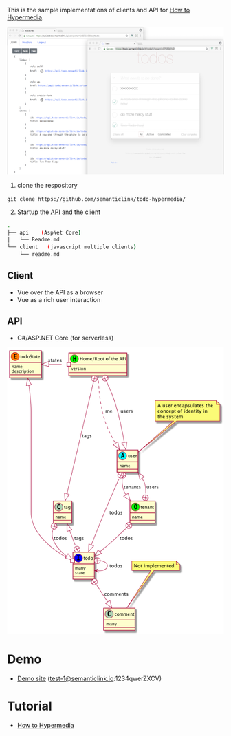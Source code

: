 This is the sample implementations of clients and API for [How to Hypermedia](https://howtohypermedia.semanticlink.io).

![](todo.png)

1. clone the respository

`git clone https://github.com/semanticlink/todo-hypermedia/`

2. Startup the [API](https://github.com/semanticlink/todo-hypermedia/api) and the [client](https://github.com/semanticlink/todo-hypermedia/client)

```bash
.
├── api    (AspNet Core)
│   └── Readme.md
└── client   (javascript multiple clients)
    └── readme.md

```
        
## Client

- Vue over the API as a browser
- Vue as a rich user interaction

## API

- C#/ASP.NET Core (for serverless)

![](api.png)

# Demo

* [Demo site](https://todo.semanticlink.io) (test-1@semanticlink.io:1234qwerZXCV)

# Tutorial

* [How to Hypermedia](https://howtohypermedia.semanticlink.io)
